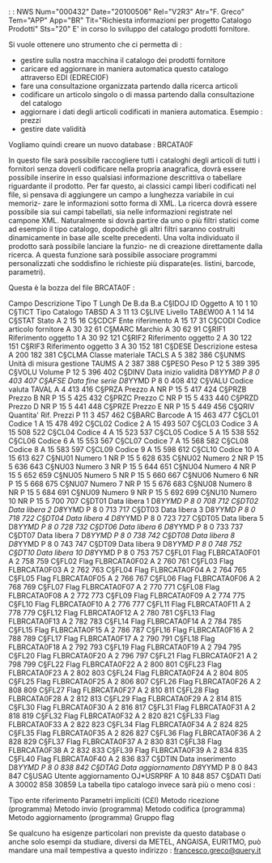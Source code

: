  :  : NWS Num="000432" Date="20100506" Rel="V2R3" Atr="F. Greco" Tem="APP" App="BR" Tit="Richiesta informazioni per progetto Catalogo Prodotti" Sts="20"
E' in corso lo sviluppo del catalogo prodotti fornitore.

Si vuole ottenere uno strumento che ci permetta di : 
- gestire sulla nostra macchina il catalogo dei prodotti fornitore
- caricare ed aggiornare in maniera automatica questo catalogo attraverso EDI (EDRECI0F)
- fare una consultazione organizzata partendo dalla ricerca articoli
- codificare un articolo singolo o di massa partendo dalla consultazione del catalogo
- aggiornare i dati degli articoli codificati in maniera automatica. Esempio :  prezzi
- gestire date validità

Vogliamo quindi creare un nuovo database :  BRCATA0F

In questo file sarà possibile raccogliere tutti i cataloghi degli articoli di tutti i fornitori senza doverli codificare nella propria anagrafica, dovrà essere possibile inserire in esso qualsiasi
informazione descrittiva o tabellare riguardante il prodotto. Per far questo, ai classici campi liberi codificati nel file, si pensava di aggiungere un campo a lunghezza variabile in cui memoriz-
zare le informazioni sotto forma di XML. La ricerca dovrà essere possibile sia sui campi tabellati,
sia nelle informazioni registrate nel campone XML. Naturalmente si dovrà partire da uno o più filtri
statici come ad esempio il tipo catalogo, dopodichè gli altri filtri saranno costruiti dinamicamente
in base alle scelte precedenti. Una volta individuato il prodotto sarà possibile lanciare la funzio-
ne di creazione direttamente dalla ricerca. A questa funzione sarà possibile associare programmi personalizzati che soddisfino le richieste più disparate(es. listini, barcode, parametri).

Questa è la bozza del file BRCATA0F : 

Campo      Descrizione                  Tipo                  T Lungh De  B.da   B.a C§IDOJ     ID Oggetto                                         A    10        1    10 C§TICT     Tipo Catalogo                TABSD                 A     3       11    13 C§LIVE     Livello                      TAB£W00               A     1       14    14 C§STAT     Stato                                              A     2       15    16 C§CDCF     Ente riferimento                                   A    15       17    31 C§CODI     Codice articolo fornitore                          A    30       32    61 C§MARC     Marchio                                            A    30       62    91 C§RIF1     Riferimento oggetto 1                              A    30       92   121 C§RIF2     Riferimento oggetto 2                              A    30      122   151 C§RIF3     Riferimento oggetto 3                              A    30      152   181 C§DESE     Descrizione estesa                                 A   200      182   381 C§CLMA     Classe materiale             TACLS                 A     5      382   386 C§UNMS     Unità di misura gestione     TAUMS                 A     2      387   388 C§PESO     Peso                                               P    12  5   389   395 C§VOLU     Volume                                             P    12  5   396   402 C§DINV     Data inizio validità         D8*YYMD               P     8  0   403   407 C§AFSE     Data fine serie              D8*YYMD               P     8  0   408   412 C§VALU     Codice valuta                TAVAL                 A     4      413   416 C§PRZA     Prezzo A                     NR                    P    15  5   417   424 C§PRZB     Prezzo B                     NR                    P    15  5   425   432 C§PRZC     Prezzo C                     NR                    P    15  5   433   440 C§PRZD     Prezzo D                     NR                    P    15  5   441   448 C§PRZE     Prezzo E                     NR                    P    15  5   449   456 C§QRIV     Quantita' Rif. Prezzi                              P    11  3   457   462 C§BARC     Barcode                                            A    15      463   477 C§CL01     Codice 1                                           A    15      478   492 C§CL02     Codice 2                                           A    15      493   507 C§CL03     Codice 3                                           A    15      508   522 C§CL04     Codice 4                                           A    15      523   537 C§CL05     Codice 5                                           A    15      538   552 C§CL06     Codice 6                                           A    15      553   567 C§CL07     Codice 7                                           A    15      568   582 C§CL08     Codice 8                                           A    15      583   597 C§CL09     Codice 9                                           A    15      598   612 C§CL10     Codice 10                                          A    15      613   627 C§NU01     Numero 1                     NR                    P    15  5   628   635 C§NU02     Numero 2                     NR                    P    15  5   636   643 C§NU03     Numero 3                     NR                    P    15  5   644   651 C§NU04     Numero 4                     NR                    P    15  5   652   659 C§NU05     Numero 5                     NR                    P    15  5   660   667 C§NU06     Numero 6                     NR                    P    15  5   668   675 C§NU07     Numero 7                     NR                    P    15  5   676   683 C§NU08     Numero 8                     NR                    P    15  5   684   691 C§NU09     Numero 9                     NR                    P    15  5   692   699 C§NU10     Numero 10                    NR                    P    15  5   700   707 C§DT01     Data libera  1               D8*YYMD               P     8  0   708   712 C§DT02     Data libera  2               D8*YYMD               P     8  0   713   717 C§DT03     Data libera  3               D8*YYMD               P     8  0   718   722 C§DT04     Data libera  4               D8*YYMD               P     8  0   723   727 C§DT05     Data libera  5               D8*YYMD               P     8  0   728   732 C§DT06     Data libera  6               D8*YYMD               P     8  0   733   737 C§DT07     Data libera  7               D8*YYMD               P     8  0   738   742 C§DT08     Data libera  8               D8*YYMD               P     8  0   743   747 C§DT09     Data libera  9               D8*YYMD               P     8  0   748   752 C§DT10     Data libera 10               D8*YYMD               P     8  0   753   757 C§FL01     Flag                         FLBRCATA0F01          A     2      758   759 C§FL02     Flag                         FLBRCATA0F02          A     2      760   761 C§FL03     Flag                         FLBRCATA0F03          A     2      762   763 C§FL04     Flag                         FLBRCATA0F04          A     2      764   765 C§FL05     Flag                         FLBRCATA0F05          A     2      766   767 C§FL06     Flag                         FLBRCATA0F06          A     2      768   769 C§FL07     Flag                         FLBRCATA0F07          A     2      770   771 C§FL08     Flag                         FLBRCATA0F08          A     2      772   773 C§FL09     Flag                         FLBRCATA0F09          A     2      774   775 C§FL10     Flag                         FLBRCATA0F10          A     2      776   777 C§FL11     Flag                         FLBRCATA0F11          A     2      778   779 C§FL12     Flag                         FLBRCATA0F12          A     2      780   781 C§FL13     Flag                         FLBRCATA0F13          A     2      782   783 C§FL14     Flag                         FLBRCATA0F14          A     2      784   785 C§FL15     Flag                         FLBRCATA0F15          A     2      786   787 C§FL16     Flag                         FLBRCATA0F16          A     2      788   789 C§FL17     Flag                         FLBRCATA0F17          A     2      790   791 C§FL18     Flag                         FLBRCATA0F18          A     2      792   793 C§FL19     Flag                         FLBRCATA0F19          A     2      794   795 C§FL20     Flag                         FLBRCATA0F20          A     2      796   797 C§FL21     Flag                         FLBRCATA0F21          A     2      798   799 C§FL22     Flag                         FLBRCATA0F22          A     2      800   801 C§FL23     Flag                         FLBRCATA0F23          A     2      802   803 C§FL24     Flag                         FLBRCATA0F24          A     2      804   805 C§FL25     Flag                         FLBRCATA0F25          A     2      806   807 C§FL26     Flag                         FLBRCATA0F26          A     2      808   809 C§FL27     Flag                         FLBRCATA0F27          A     2      810   811 C§FL28     Flag                         FLBRCATA0F28          A     2      812   813 C§FL29     Flag                         FLBRCATA0F29          A     2      814   815 C§FL30     Flag                         FLBRCATA0F30          A     2      816   817 C§FL31     Flag                         FLBRCATA0F31          A     2      818   819 C§FL32     Flag                         FLBRCATA0F32          A     2      820   821 C§FL33     Flag                         FLBRCATA0F33          A     2      822   823 C§FL34     Flag                         FLBRCATA0F34          A     2      824   825 C§FL35     Flag                         FLBRCATA0F35          A     2      826   827 C§FL36     Flag                         FLBRCATA0F36          A     2      828   829 C§FL37     Flag                         FLBRCATA0F37          A     2      830   831 C§FL38     Flag                         FLBRCATA0F38          A     2      832   833 C§FL39     Flag                         FLBRCATA0F39          A     2      834   835 C§FL40     Flag                         FLBRCATA0F40          A     2      836   837 C§DTIN     Data inserimento             D8*YYMD               P     8  0   838   842 C§DTAG     Data aggiornamento           D8*YYMD               P     8  0   843   847 C§USAG     Utente aggiornamento         OJ*USRPRF             A    10      848   857 C§DATI     Dati                                               A 30002      858 30859 
La tabella tipo catalogo invece sarà più o meno cosi : 

 Tipo ente riferimento
 Parametri impliciti (C£I)
 Metodo ricezione (programma)
 Metodo invio (programma)
 Metodo codifica (programma)
 Metodo aggiornamento (programma)
 Gruppo flag

Se qualcuno ha esigenze particolari non previste da questo database o anche solo esempi da studiare,
diversi da METEL, ANGAISA, EURITMO, può mandare una mail tempestiva a questo indirizzo : 
francesco.greco@query.it
